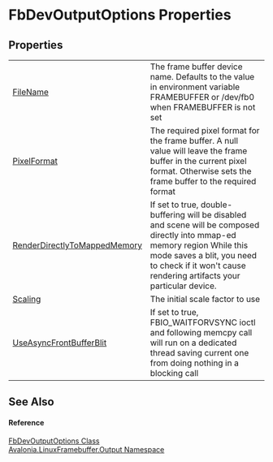 # FbDevOutputOptions Properties




## Properties
<table>
<tr>
<td><a href="P_Avalonia_LinuxFramebuffer_Output_FbDevOutputOptions_FileName">FileName</a></td>
<td>The frame buffer device name. Defaults to the value in environment variable FRAMEBUFFER or /dev/fb0 when FRAMEBUFFER is not set</td>
</tr>
<tr>
<td><a href="P_Avalonia_LinuxFramebuffer_Output_FbDevOutputOptions_PixelFormat">PixelFormat</a></td>
<td>The required pixel format for the frame buffer. A null value will leave the frame buffer in the current pixel format. Otherwise sets the frame buffer to the required format</td>
</tr>
<tr>
<td><a href="P_Avalonia_LinuxFramebuffer_Output_FbDevOutputOptions_RenderDirectlyToMappedMemory">RenderDirectlyToMappedMemory</a></td>
<td>If set to true, double-buffering will be disabled and scene will be composed directly into mmap-ed memory region While this mode saves a blit, you need to check if it won't cause rendering artifacts your particular device.</td>
</tr>
<tr>
<td><a href="P_Avalonia_LinuxFramebuffer_Output_FbDevOutputOptions_Scaling">Scaling</a></td>
<td>The initial scale factor to use</td>
</tr>
<tr>
<td><a href="P_Avalonia_LinuxFramebuffer_Output_FbDevOutputOptions_UseAsyncFrontBufferBlit">UseAsyncFrontBufferBlit</a></td>
<td>If set to true, FBIO_WAITFORVSYNC ioctl and following memcpy call will run on a dedicated thread saving current one from doing nothing in a blocking call</td>
</tr>
</table>

## See Also


#### Reference
<a href="T_Avalonia_LinuxFramebuffer_Output_FbDevOutputOptions">FbDevOutputOptions Class</a>  
<a href="N_Avalonia_LinuxFramebuffer_Output">Avalonia.LinuxFramebuffer.Output Namespace</a>  

